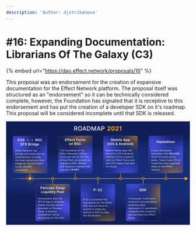 ```yaml
---
description: 'Author: djstrikanova'
---
```


# \#16: Expanding Documentation: Librarians Of The Galaxy \(C3\)

{% embed url="https://dao.effect.network/proposals/16" %}

This proposal was an endorsement for the creation of expansive documentation for the Effect Network platform. The proposal itself was structured as an "endorsement" so it can be technically considered complete, however, the Foundation has signaled that it is receptive to this endorsement and has put the creation of a developer SDK on it's roadmap. This proposal will be considered incomplete until that SDK is released.

![](../.gitbook/assets/roadmap.jpg)

